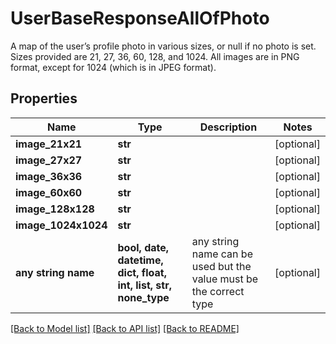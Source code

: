 # UserBaseResponseAllOfPhoto

A map of the user’s profile photo in various sizes, or null if no photo is set. Sizes provided are 21, 27, 36, 60, 128, and 1024. All images are in PNG format, except for 1024 (which is in JPEG format).

## Properties
Name | Type | Description | Notes
------------ | ------------- | ------------- | -------------
**image_21x21** | **str** |  | [optional] 
**image_27x27** | **str** |  | [optional] 
**image_36x36** | **str** |  | [optional] 
**image_60x60** | **str** |  | [optional] 
**image_128x128** | **str** |  | [optional] 
**image_1024x1024** | **str** |  | [optional] 
**any string name** | **bool, date, datetime, dict, float, int, list, str, none_type** | any string name can be used but the value must be the correct type | [optional]

[[Back to Model list]](../README.md#documentation-for-models) [[Back to API list]](../README.md#documentation-for-api-endpoints) [[Back to README]](../README.md)



